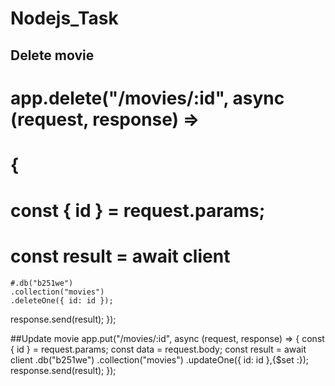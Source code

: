 # Nodejs_Task

## Delete movie
# app.delete("/movies/:id", async (request, response) => 
# {
  # const { id } = request.params;
  # const result = await client
    #.db("b251we")
    .collection("movies")
    .deleteOne({ id: id });
  response.send(result);
});

##Update movie
app.put("/movies/:id", async (request, response) => {
  const { id } = request.params;
  const data = request.body;
  const result = await client
    .db("b251we")
    .collection("movies")
    .updateOne({ id: id },{$set :});
  response.send(result);
});

